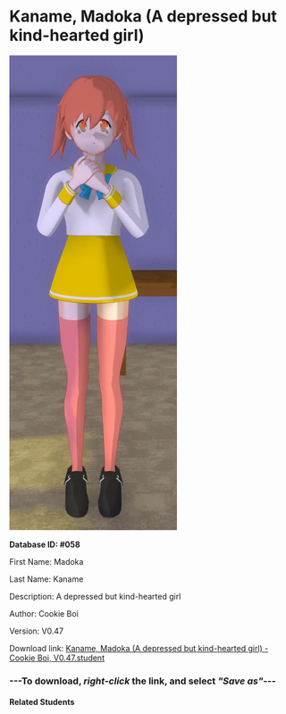 # Kaname, Madoka (A depressed but kind-hearted girl)

<img src="Files/Kaname, Madoka (A depressed but kind-hearted girl).png" title="Kaname, Madoka (A depressed but kind-hearted girl) - Cookie Boi, V0.47">

**Database ID: #058**

First Name: Madoka

Last Name: Kaname

Description: A depressed but kind-hearted girl

Author: Cookie Boi

Version: V0.47

Download link: <a href="https://raw.githubusercontent.com/Arbiter1223/Daigaku-Gurashi-Custom-Students/master/Students/Files/Kaname%2C%20Madoka%20(A%20depressed%20but%20kind-hearted%20girl)%20-%20Cookie%20Boi%2C%20V0.47.student">Kaname, Madoka (A depressed but kind-hearted girl) - Cookie Boi, V0.47.student</a>

### ---**To download, _right-click_ the link, and select _"Save as"_**---

#### Related Students

